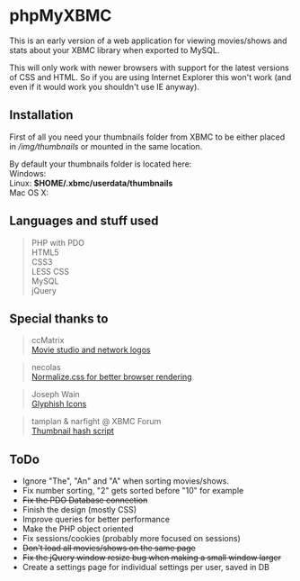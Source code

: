 # phpMyXBMC  
This is an early version of a web application for viewing movies/shows and stats about your XBMC library when exported to MySQL. 

This will only work with newer browsers with support for the latest versions of CSS and HTML.
So if you are using Internet Explorer this won't work (and even if it would work you shouldn't use IE anyway).  

## Installation  
First of all you need your thumbnails folder from XBMC to be either placed in */img/thumbnails* or mounted in the same location.

By default your thumbnails folder is located here:  
Windows:  
Linux: **$HOME/.xbmc/userdata/thumbnails**  
Mac OS X:  

## Languages and stuff used  
> PHP with PDO  
> HTML5  
> CSS3  
> LESS CSS  
> MySQL  
> jQuery  

## Special thanks to  
> ccMatrix  
> [Movie studio and network logos](https://github.com/ccMatrix/StudioLogos) 

> necolas  
> [Normalize.css for better browser rendering](https://github.com/necolas/normalize.css/) 

> Joseph Wain  
> [Glyphish Icons](http://www.glyphish.com/) 

> tamplan & narfight @ XBMC Forum  
> [Thumbnail hash script](http://forum.xbmc.org/showthread.php?t=85445)

## ToDo  
* Ignore "The", "An" and "A" when sorting movies/shows.  
* Fix number sorting, "2" gets sorted before "10" for example
* ~~Fix the PDO Database connection~~  
* Finish the design (mostly CSS)  
* Improve queries for better performance  
* Make the PHP object oriented  
* Fix sessions/cookies (probably more focused on sessions)  
* ~~Don't load all movies/shows on the same page~~  
* ~~Fix the jQuery window resize bug when making a small window larger~~  
* Create a settings page for individual settings per user, saved in DB  